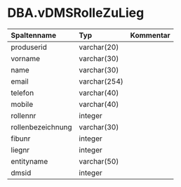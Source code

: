 # DBA.vDMSRolleZuLieg

|Spaltenname|Typ|Kommentar|
|:----------|:--|:--------|
|produserid|varchar(20)||
|vorname|varchar(30)||
|name|varchar(30)||
|email|varchar(254)||
|telefon|varchar(40)||
|mobile|varchar(40)||
|rollennr|integer||
|rollenbezeichnung|varchar(30)||
|fibunr|integer||
|liegnr|integer||
|entityname|varchar(50)||
|dmsid|integer||
